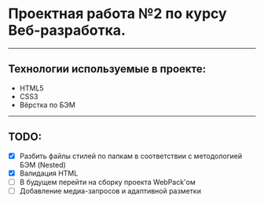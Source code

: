 # Проектная работа №2 по курсу Веб-разработка.
____
## Технологии используемые в проекте:
* HTML5
* CSS3
* Вёрстка по БЭМ
____
## TODO:
- [X] Разбить файлы стилей по папкам в соответствии с методологией БЭМ (Nested)
- [X] Валидация HTML
- [ ] В будущем перейти на сборку проекта WebPack'ом
- [ ] Добавление медиа-запросов и адаптивной разметки
